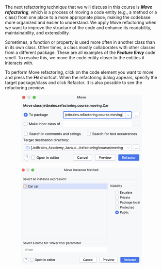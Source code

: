 The next refactoring technique that we will discuss in this course is **_Move refactoring_**, which is a process of moving a code
entity (e.g., a method or a class) from one place to a more appropriate place, making the codebase more organized and
easier to understand. We apply Move refactoring when we want to improve the structure of the code and enhance its
readability, maintainability, and extensibility.

Sometimes, a function or property is used more often in another class than in its own class. Other times, a class
mostly collaborates with other classes from a different package. These are all examples of the **_Feature Envy_** code smell. To
resolve this, we move the code entity closer to the entities it interacts with.

To perform Move refactoring, click on the code element you want to move and press the **F6** shortcut. When the refactoring
dialog appears, specify the target package/class and click Refactor. It is also possible to see the refactoring preview.

<p align="center">
    <img src="../../../common/src/main/resources/images/MovingCode/WhatIsMoveMethodRefactoring/move_class_refactoring.png" alt="Move Dialog" width="400"/>
</p>

<p align="center">
    <img src="../../../common/src/main/resources/images/MovingCode/WhatIsMoveMethodRefactoring/move_method_refactoring.png" alt="Move Dialog" width="400"/>
</p>
